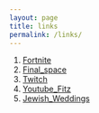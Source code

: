 ```yaml
---
layout: page
title: links
permalink: /links/
---
```


1. [Fortnite][fortnite]
2. [Final_space][final_space]
3. [Twitch][twitch]
4. [Youtube_Fitz][youtube_fits]
5. [Jewish_Weddings][jewish_weddings]

[fortnite]: https://www.epicgames.com/site/en-US/home
[final_space]: http://www.tbs.com/shows/final-space
[twitch]: https://www.twitch.tv/
[youtube_fits]: https://www.youtube.com/fitz
[jewish_weddings]: https://www.theknot.com/content/jewish-wedding-ceremony-rituals
